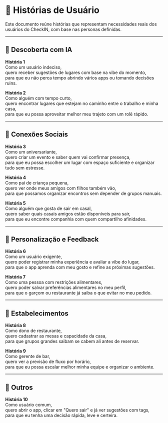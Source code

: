 # 📘 Histórias de Usuário

Este documento reúne histórias que representam necessidades reais dos usuários do CheckIN, com base nas personas definidas.

---

## 🎯 Descoberta com IA

**História 1**  
Como um usuário indeciso,  
quero receber sugestões de lugares com base na vibe do momento,  
para que eu não perca tempo abrindo vários apps ou tomando decisões ruins.

**História 2**  
Como alguém com tempo curto,  
quero encontrar lugares que estejam no caminho entre o trabalho e minha casa,  
para que eu possa aproveitar melhor meu trajeto com um rolê rápido.

---

## 👥 Conexões Sociais

**História 3**  
Como um aniversariante,  
quero criar um evento e saber quem vai confirmar presença,  
para que eu possa escolher um lugar com espaço suficiente e organizar tudo sem estresse.

**História 4**  
Como pai de criança pequena,  
quero ver onde meus amigos com filhos também vão,  
para que possamos organizar encontros sem depender de grupos manuais.

**História 5**  
Como alguém que gosta de sair em casal,  
quero saber quais casais amigos estão disponíveis para sair,  
para que eu encontre companhia com quem compartilho afinidades.

---

## 🧠 Personalização e Feedback

**História 6**  
Como um usuário exigente,  
quero poder registrar minha experiência e avaliar a vibe do lugar,  
para que o app aprenda com meu gosto e refine as próximas sugestões.

**História 7**  
Como uma pessoa com restrições alimentares,  
quero poder salvar preferências alimentares no meu perfil,  
para que o garçom ou restaurante já saiba o que evitar no meu pedido.

---

## 🧾 Estabelecimentos

**História 8**  
Como dono de restaurante,  
quero cadastrar as mesas e capacidade da casa,  
para que grupos grandes saibam se cabem ali antes de reservar.

**História 9**  
Como gerente de bar,  
quero ver a previsão de fluxo por horário,  
para que eu possa escalar melhor minha equipe e organizar o ambiente.

---

## 🔄 Outros

**História 10**  
Como usuário comum,  
quero abrir o app, clicar em "Quero sair" e já ver sugestões com tags,  
para que eu tenha uma decisão rápida, leve e certeira.

